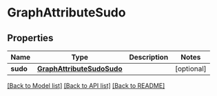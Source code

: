# GraphAttributeSudo

## Properties
Name | Type | Description | Notes
------------ | ------------- | ------------- | -------------
**sudo** | [**GraphAttributeSudoSudo**](GraphAttributeSudoSudo.md) |  | [optional] 

[[Back to Model list]](../README.md#documentation-for-models) [[Back to API list]](../README.md#documentation-for-api-endpoints) [[Back to README]](../README.md)

